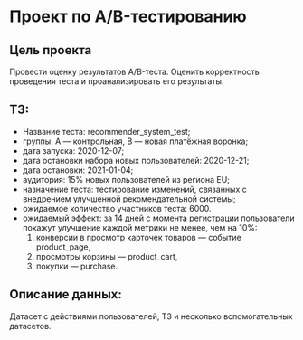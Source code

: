 # Проект по А/B-тестированию

## Цель проекта
Провести оценку результатов A/B-теста. Оценить корректность проведения теста и проанализировать его результаты.

## ТЗ:

* Название теста: recommender_system_test;
* группы: А — контрольная, B — новая платёжная воронка;
* дата запуска: 2020-12-07;
* дата остановки набора новых пользователей: 2020-12-21;
* дата остановки: 2021-01-04;
* аудитория: 15% новых пользователей из региона EU;
* назначение теста: тестирование изменений, связанных с внедрением улучшенной рекомендательной системы;
* ожидаемое количество участников теста: 6000.
* ожидаемый эффект: за 14 дней с момента регистрации пользователи покажут улучшение каждой метрики не менее, чем на 10%:
    1. конверсии в просмотр карточек товаров — событие product_page, 
    2. просмотры корзины — product_cart, 
    3. покупки — purchase.

## Описание данных:
Датасет с действиями пользователей, ТЗ и несколько вспомогательных датасетов.